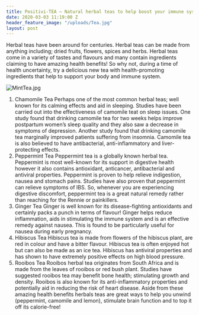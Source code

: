 ```yaml
---
title: Positivi-TEA – Natural herbal teas to help boost your immune system
date: 2020-03-03 11:19:00 Z
header_feature_image: "/uploads/Tea.jpg"
layout: post
---
```


Herbal teas have been around for centuries. Herbal teas can be made from anything including; dried fruits, flowers, spices and herbs. Herbal teas come in a variety of tastes and flavours and many contain ingredients claiming to have amazing health benefits! So why not, during a time of health uncertainty, try a delicious new tea with health-promoting ingredients that help to support your body and immune system.

![MintTea.jpg](/uploads/MintTea.jpg)

1.	Chamomile Tea
Perhaps one of the most common herbal teas; well known for its calming effects and aid in sleeping. Studies have been carried out into the effectiveness of camomile teat on sleep issues. One study found that drinking camomile tea for two weeks helps improve postpartum women’s sleep quality and they also saw a decrease in symptoms of depression. Another study found that drinking camomile tea marginally improved patients suffering from insomnia. Camomile tea is also believed to have antibacterial, anti-inflammatory and liver-protecting effects.
2.	Peppermint Tea
Peppermint tea is a globally known herbal tea. Peppermint is most well-known for its support in digestive health however it also contains antioxidant, anticancer, antibacterial and antiviral properties. Peppermint is proven to help relieve indigestion, nausea and stomach pains. Studies have also proven that peppermint can relieve symptoms of IBS. So, whenever you are experiencing digestive discomfort, peppermint tea is a great natural remedy rather than reaching for the Rennie or painkillers.
3.	Ginger Tea
Ginger is well known for its disease-fighting antioxidants and certainly packs a punch in terms of flavour! Ginger helps reduce inflammation, aids in stimulating the immune system and is an effective remedy against nausea. This is found to be particularly useful for nausea during early pregnancy.
4.	Hibiscus Tea
Hibiscus tea is made from flowers of the hibiscus plant, are red in colour and have a bitter flavour. Hibiscus tea is often enjoyed hot but can also be made as an ice tea. Hibiscus has antiviral properties and has shown to have extremely positive effects on high blood pressure.
5.	Rooibos Tea
Rooibos herbal tea originates from South Africa and is made from the leaves of rooibos or red bush plant. Studies have suggested rooibos tea may benefit bone health; stimulating growth and density. Rooibos is also known for its anti-inflammatory properties and potentially aid in reducing the risk of heart disease.
Aside from these amazing health benefits herbals teas are great ways to help you unwind (peppermint, camomile and lemon), stimulate brain function and to top it off its calorie-free!
